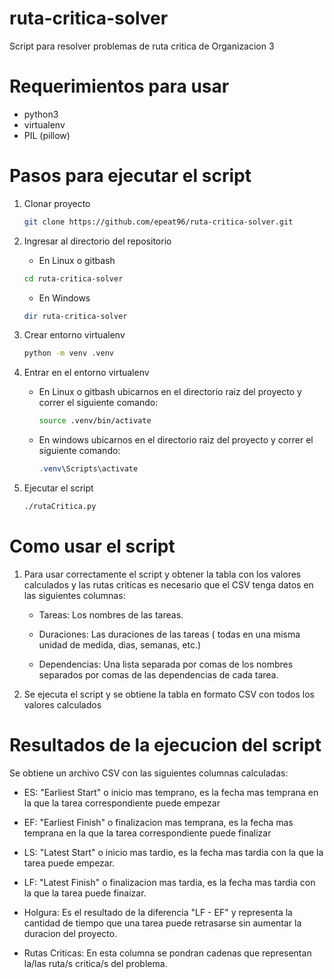 # ruta-critica-solver
Script para resolver problemas de ruta critica de Organizacion 3

# Requerimientos para usar

- python3
- virtualenv
- PIL (pillow)

# Pasos para ejecutar el script

1. Clonar proyecto

    ```bash
    git clone https://github.com/epeat96/ruta-critica-solver.git
    ```
2. Ingresar al directorio del repositorio

    - En Linux o gitbash

    ```bash
    cd ruta-critica-solver
    ```

    - En Windows

    ```powershell
    dir ruta-critica-solver
    ```

3. Crear entorno virtualenv
    
    ```bash
    python -m venv .venv
    ```

4. Entrar en el entorno virtualenv

    - En Linux o gitbash ubicarnos en el directorio raiz del proyecto y correr el siguiente comando:

      ```bash
      source .venv/bin/activate 
      ```

    - En windows ubicarnos en el directorio raiz del proyecto y correr el siguiente comando:

      ```powershell
      .venv\Scripts\activate
      ```
5. Ejecutar el script
    ```bash
    ./rutaCritica.py
    ```

# Como usar el script

1. Para usar correctamente el script y obtener la tabla con los valores calculados y las rutas criticas es necesario que el CSV tenga datos en las siguientes columnas:

    * Tareas: Los nombres de las tareas.

    * Duraciones: Las duraciones de las tareas ( todas en una misma unidad de medida, dias, semanas, etc.)

    * Dependencias: Una lista separada por comas de los nombres separados por comas de las dependencias de cada tarea.
2. Se ejecuta el script y se obtiene la tabla en formato CSV con todos los valores calculados

# Resultados de la ejecucion del script
Se obtiene un archivo CSV con las siguientes columnas calculadas:
    
* ES: "Earliest Start" o inicio mas temprano, es la fecha mas temprana en la que la tarea correspondiente puede empezar

* EF: "Earliest Finish" o finalizacion mas temprana, es la fecha mas temprana en la que la tarea correspondiente puede finalizar

* LS: "Latest Start" o inicio mas tardio, es la fecha mas tardia con la que la tarea puede empezar.

* LF: "Latest Finish" o finalizacion mas tardia, es la fecha mas tardia con la que la tarea puede finaizar.

* Holgura: Es el resultado de la diferencia "LF - EF" y representa la cantidad de tiempo que una tarea puede retrasarse sin aumentar la duracion del proyecto.

* Rutas Criticas: En esta columna se pondran cadenas que representan la/las ruta/s critica/s del problema.
